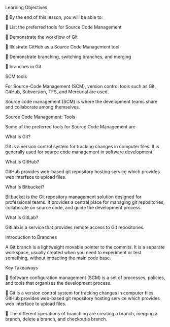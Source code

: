 
Learning Objectives

	By the end of this lesson, you will be able to:

	List the preferred tools for Source Code Management

	Demonstrate the workflow of Git

	Illustrate GitHub as a Source Code Management tool

	Demonstrate branching, switching branches, and merging 

	branches in Git


SCM tools

 
For Source-Code Management (SCM), version control tools such as Git, GitHub, Subversion, TFS, and Mercurial are used.

Source code management (SCM) is where the development teams share and collaborate among themselves.


Source Code Management: Tools

Some of the preferred tools for Source Code Management are

 
What Is Git?


Git is a version control system for tracking changes in computer files. It is generally used for source code management in software development.

 

What Is GitHub?


GitHub provides web-based git repository hosting service which provides web interface to upload files. 

 

What Is Bitbucket?

Bitbucket is the Git repository management solution designed for professional teams. It provides a central place for managing git repositories,
collaborate on source code, and guide the development process.


What Is GitLab?

GitLab is a service that provides remote access to Git repositories.


Introduction to Branches


 A Git branch is a lightweight movable pointer to the commits. It is a separate workspace, usually created when you need to experiment or test something, without impacting the main code base.

 

Key Takeaways


	Software configuration management (SCM) is a set of processes, policies, and tools that organizes the development process.

	Git is a version control system for tracking changes in computer files. GitHub provides web-based git repository hosting service which provides web interface to upload files.

	The different operations of branching are creating a branch, merging a branch, delete a branch, and checkout a branch.



